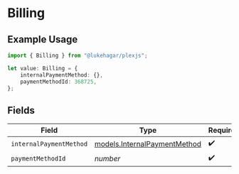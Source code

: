 # Billing

## Example Usage

```typescript
import { Billing } from "@lukehagar/plexjs";

let value: Billing = {
    internalPaymentMethod: {},
    paymentMethodId: 368725,
};
```

## Fields

| Field                                                              | Type                                                               | Required                                                           | Description                                                        |
| ------------------------------------------------------------------ | ------------------------------------------------------------------ | ------------------------------------------------------------------ | ------------------------------------------------------------------ |
| `internalPaymentMethod`                                            | [models.InternalPaymentMethod](../models/internalpaymentmethod.md) | :heavy_check_mark:                                                 | N/A                                                                |
| `paymentMethodId`                                                  | *number*                                                           | :heavy_check_mark:                                                 | N/A                                                                |